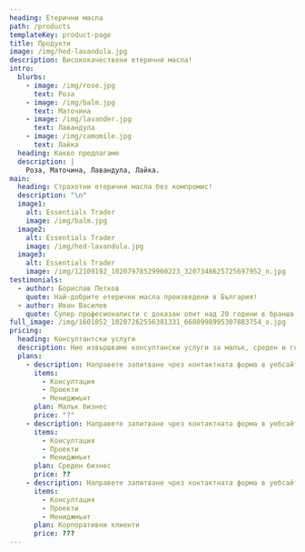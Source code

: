 ```yaml
---
heading: Етерични масла
path: /products
templateKey: product-page
title: Продукти
image: /img/hed-lavandula.jpg
description: Висококачествени етерични масла!
intro:
  blurbs:
    - image: /img/rose.jpg
      text: Роза
    - image: /img/balm.jpg
      text: Маточина
    - image: /img/lavander.jpg
      text: Лавандула
    - image: /img/camomile.jpg
      text: Лайка
  heading: Какво предлагаме
  description: |
    Роза, Маточина, Лавандула, Лайка.
main:
  heading: Страхотни етерични масла без компромис!
  description: "\n"
  image1:
    alt: Essentials Trader
    image: /img/balm.jpg
  image2:
    alt: Essentials Trader
    image: /img/hed-lavandula.jpg
  image3:
    alt: Essentials Trader
    image: /img/12109192_10207978529960223_3207348625725697952_n.jpg
testimonials:
  - author: Борислав Петков
    quote: Най-добрите етерични масла произведени в България!
  - author: Иван Василев
    quote: Супер професионалисти с доказан опит над 20 години в бранша!
full_image: /img/1601852_10207262556381331_6680998995307883754_o.jpg
pricing:
  heading: Консултантски услуги
  description: Ние извършваме консултански услуги за малък, среден и голям бизнес.
  plans:
    - description: Направете запитване чрез контактната форма в уебсайта.
      items:
        - Консултация
        - Проекти
        - Мениджмънт
      plan: Малък бизнес
      price: "?"
    - description: Направете запитване чрез контактната форма в уебсайта.
      items:
        - Консултация
        - Проекти
        - Мениджмънт
      plan: Среден бизнес
      price: ??
    - description: Направете запитване чрез контактната форма в уебсайта.
      items:
        - Консултация
        - Проекти
        - Мениджмънт
      plan: Корпоративни клиенти
      price: ???
---
```

